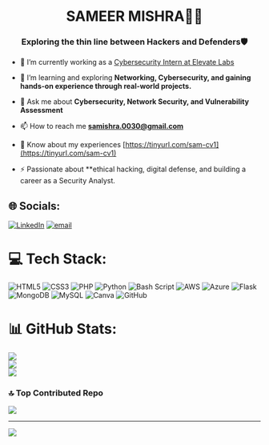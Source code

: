 <h1 align="center">SAMEER MISHRA🧑‍💻</h1>
<h3 align="center">Exploring the thin line between Hackers and Defenders🛡️</h3>

- 🔭 I’m currently working as a [Cybersecurity Intern at Elevate Labs](https://github.com/SAMjimishra/-Elevate-Labs-Project)

- 🌱 I’m learning and exploring **Networking, Cybersecurity, and gaining hands-on experience through real-world projects.**

- 💬 Ask me about  **Cybersecurity, Network Security, and Vulnerability Assessment**

- 📫 How to reach me **samishra.0030@gmail.com**

- 📄 Know about my experiences [https://tinyurl.com/sam-cv1](https://tinyurl.com/sam-cv1)

- ⚡ Passionate about **ethical hacking, digital defense, and building a career as a Security Analyst.


## 🌐 Socials:
[![LinkedIn](https://img.shields.io/badge/LinkedIn-%230077B5.svg?logo=linkedin&logoColor=white)](https://linkedin.com/in/https://www.linkedin.com/in/sameer-mishra-2558572ba/) [![email](https://img.shields.io/badge/Email-D14836?logo=gmail&logoColor=white)](mailto:samishra.0030@gmail.com) 

# 💻 Tech Stack:
![HTML5](https://img.shields.io/badge/html5-%23E34F26.svg?style=plastic&logo=html5&logoColor=white) ![CSS3](https://img.shields.io/badge/css3-%231572B6.svg?style=plastic&logo=css3&logoColor=white) ![PHP](https://img.shields.io/badge/php-%23777BB4.svg?style=plastic&logo=php&logoColor=white) ![Python](https://img.shields.io/badge/python-3670A0?style=plastic&logo=python&logoColor=ffdd54) ![Bash Script](https://img.shields.io/badge/bash_script-%23121011.svg?style=plastic&logo=gnu-bash&logoColor=white) ![AWS](https://img.shields.io/badge/AWS-%23FF9900.svg?style=plastic&logo=amazon-aws&logoColor=white) ![Azure](https://img.shields.io/badge/azure-%230072C6.svg?style=plastic&logo=microsoftazure&logoColor=white) ![Flask](https://img.shields.io/badge/flask-%23000.svg?style=plastic&logo=flask&logoColor=white) ![MongoDB](https://img.shields.io/badge/MongoDB-%234ea94b.svg?style=plastic&logo=mongodb&logoColor=white) ![MySQL](https://img.shields.io/badge/mysql-4479A1.svg?style=plastic&logo=mysql&logoColor=white) ![Canva](https://img.shields.io/badge/Canva-%2300C4CC.svg?style=plastic&logo=Canva&logoColor=white) ![GitHub](https://img.shields.io/badge/github-%23121011.svg?style=plastic&logo=github&logoColor=white)
# 📊 GitHub Stats:
![](https://github-readme-stats.vercel.app/api?username=samjimishra&theme=vision-friendly-dark&hide_border=true&include_all_commits=true&count_private=true)<br/>
![](https://nirzak-streak-stats.vercel.app/?user=samjimishra&theme=vision-friendly-dark&hide_border=true)<br/>
![](https://github-readme-stats.vercel.app/api/top-langs/?username=samjimishra&theme=vision-friendly-dark&hide_border=true&include_all_commits=true&count_private=true&layout=compact)

### 🔝 Top Contributed Repo
![](https://github-contributor-stats.vercel.app/api?username=samjimishra&limit=5&theme=transparent&combine_all_yearly_contributions=true)

---
[![](https://visitcount.itsvg.in/api?id=samjimishra&icon=4&color=0)](https://visitcount.itsvg.in)

<!-- Proudly created with GPRM ( https://gprm.itsvg.in ) -->

